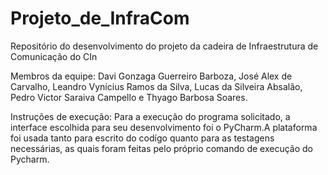 # Projeto_de_InfraCom
Repositório do desenvolvimento do projeto da cadeira de Infraestrutura de Comunicação do CIn

Membros da equipe: Davi Gonzaga Guerreiro Barboza, José Alex de Carvalho, Leandro Vynícius Ramos da Silva, Lucas da Silveira Absalão, Pedro Victor Saraiva Campello e Thyago Barbosa Soares.

Instruções de execução: Para a execução do programa solicitado, a interface escolhida para seu desenvolvimento foi o PyCharm.A plataforma foi usada tanto para escrito do codígo quanto para as testagens necessárias, as quais foram feitas pelo próprio comando de execução do Pycharm.
